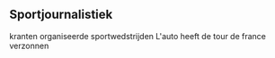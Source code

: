 ## Sportjournalistiek

kranten organiseerde sportwedstrijden
L'auto heeft de tour de france verzonnen 


